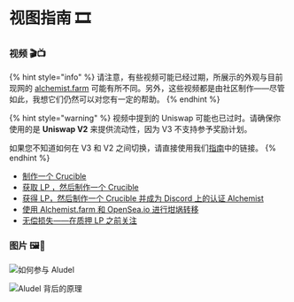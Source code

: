 # 视图指南 🎞

### **视频 🎬📺**

{% hint style="info" %}
请注意，有些视频可能已经过期，所展示的外观与目前现网的 [alchemist.farm](https://alchemist.farm) 可能有所不同。另外，这些视频都是由社区制作——尽管如此，我想它们仍然可以对您有一定的帮助。
{% endhint %}

{% hint style="warning" %}
视频中提到的 Uniswap 可能也已过时。请确保你使用的是 **Uniswap V2** 来提供流动性，因为 V3 不支持参予奖励计划。

如果您不知道如何在 V3 和 V2 之间切换，请直接使用我们[指南](../../acquiring-and-subscribing.md)中的链接。
{% endhint %}

* [制作一个 Crucible](https://www.youtube.com/watch?v=Rl9Rf-3Sp-8)
* [获取 LP ，然后制作一个 Crucible](https://www.youtube.com/watch?v=Ga1qcQ6x3as)
* [获得 LP，然后制作一个 Crucible 并成为 Discord 上的认证 Alchemist](https://www.youtube.com/watch?v=k7MO1QpqCds)
* [使用 Alchemist.farm 和 OpenSea.io 进行坩埚转移](https://www.youtube.com/watch?v=i2MCYimelBM)
* [无偿损失——在质押 LP 之前关注](https://www.youtube.com/watch?v=8XJ1MSTEuU0)

### **图片 🖼🎨**

![&#x5982;&#x4F55;&#x53C2;&#x4E0E; Aludel](https://i.imgur.com/7sK0Jr2.png)

![Aludel &#x80CC;&#x540E;&#x7684;&#x539F;&#x7406;](https://i.imgur.com/sutIhed.png)



